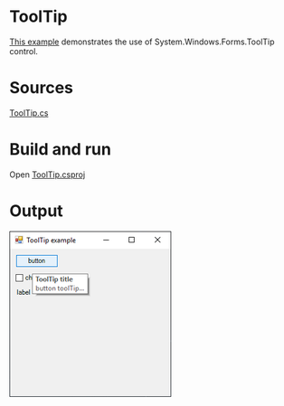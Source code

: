 # ToolTip

[This example](.) demonstrates the use of System.Windows.Forms.ToolTip control.

# Sources

[ToolTip.cs](ToolTip.cs)

# Build and run

Open [ToolTip.csproj](ToolTip.csproj)

# Output

![Screenshot](../../docs/Pictures/Forms/ToolTip.png)

